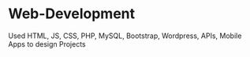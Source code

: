 # Web-Development
Used HTML, JS, CSS, PHP, MySQL, Bootstrap, Wordpress, APIs, Mobile Apps to design Projects
